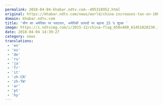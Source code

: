 ```yaml
---
permalink: 2018-04-04-khabar.ndtv.com--495310952.html
original: https://khabar.ndtv.com/news/world/china-increases-tax-on-106-american-product-1832927
domain: khabar.ndtv.com
title: 'चीन का अमेरिका पर पलटवार, अमेरिकी उत्पादों पर बढ़ाया 25 % शुल्क '
image: https://i.ndtvimg.com/i/2015-12/china-flag_650x400_61451028230.jpg
date: 2018-04-04 14:39:27
category: news
translations: 
 - 'en'
 - 'es'
 - 'de'
 - 'ru'
 - 'ja'
 - 'fr'
 - 'it'
 - 'zh-CN'
 - 'zh-TW'
 - 'ar'
 - 'pt'
 - 'hy'
---
```


